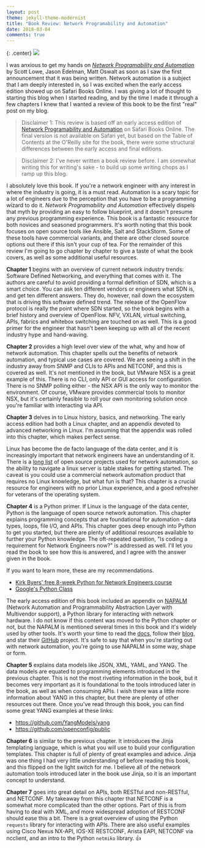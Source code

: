 ```yaml
---
layout: post
theme: jekyll-theme-modernist
title: "Book Review: Network Programability and Automation"
date: 2018-03-04
comments: true
---
```


{: .center}
![](https://covers.oreillystatic.com/images/0636920042082/cat.gif)

I was anxious to get my hands on *[Network Programability and Automation](http://shop.oreilly.com/product/0636920042082.do)* by Scott Lowe, Jason Edelman, Matt Oswalt as soon as I saw the first announcement that it was being written. Network automation is a subject that I am deeply interested in, so I was excited when the early access edition showed up on Safari Books Online. I was giving a lot of thought to starting this blog when I started reading, and by the time I made it through a few chapters I knew that I wanted a review of this book to be the first "real" post on my blog.

> Disclaimer 1: This review is based off an early access edition of [Network Programability and Automation](http://shop.oreilly.com/product/0636920042082.do) on Safari Books Online. The final version is not available on Safari yet, but based on the Table of Contents at the O'Reilly site for the book, there were some structural differences between the early access and final editions.

> Disclaimer 2: I've never written a book review before. I am somewhat writing this for writing's sake - to build up some writing chops as I ramp up this blog.

I absolutely love this book. If you're a network engineer with any interest in where the industry is going, it is a must read. Automation is a scary topic for a lot of engineers due to the perception that you have to be a programming wizard to do it. *Network Programability and Automation* effectively dispels that myth by providing an easy to follow blueprint, and it doesn't presume any previous programming experience. This book is a fantastic resource for both novices and seasoned programmers. It's worth noting that this book focuses on open source tools like Ansible, Salt and StackStorm. Some of these tools have commercial variants, and there are other closed source options out there if this isn't your cup of tea. For the remainder of this review I'm going to go chapter by chapter to give a taste of what the book covers, as well as some additional useful resources.

**Chapter 1** begins with an overview of current network industry trends: Software Defined Networking, and everything that comes with it. The authors are careful to avoid providing a formal definition of SDN, which is a smart choice. You can ask ten different vendors or engineers what SDN is, and get ten different answers. They do, however, nail down the ecosystem that is driving this software defined trend. The release of the OpenFlow protocol is really the point where SDN started, so the book begins with a brief history and overview of OpenFlow. NFV, VXLAN, virtual switching, APIs, fabrics and whitebox switching are touched on as well. This is a good primer for the engineer that hasn't been keeping up with all of the recent industry hype and hand-waving.

**Chapter 2** provides a high level over view of the what, why and how of network automation. This chapter spells out the benefits of network automation, and typical use cases are covered. We are seeing a shift in the industry away from SNMP and CLIs to APIs and NETCONF, and this is covered as well. It's not mentioned in the book, but VMware NSX is a great example of this. There is no CLI, only API or GUI access for configuration. There is no SNMP polling either - the NSX API is the only way to monitor the environment. Of course, VMware provides commercial tools to monitor NSX, but it's certainly feasible to roll your own monitoring solution once you're familiar with interacting via API.

**Chapter 3** delves in to Linux history, basics, and networking. The early access edition had both a Linux chapter, and an appendix devoted to advanced networking in Linux. I'm assuming that the appendix was rolled into this chapter, which makes perfect sense.

Linux has become the de facto language of the data center, and it is increasingly important that network engineers have an understanding of it. There is a [long list](https://github.com/itdependsnetworks/awesome-network-automation#open-source-projects) of open source projects used for network automation, so the ability to navigate a linux server is table stakes for getting started. The caveat is you could use a commercial network automation product that requires no Linux knowledge, but what fun is that? This chapter is a crucial resource for engineers with no prior Linux experience, and a good refresher for veterans of the operating system.

**Chapter 4** is a Python primer. If Linux is the language of the data center, Python is the language of open source network automation. This chapter explains programming concepts that are foundational for automation – data types, loops, file I/O, and APIs. This chapter goes deep enough into Python to get you started, but there are plenty of additional resources available to further your Python knowledge. The oft-repeated question, "Is coding a requirement for Network Engineers now?" is addressed as well. I'll let you read the book to see how this is answered, and I agree with the answer given in the book.

 If you want to learn more, these are my recommendations.

* [Kirk Byers' free 8-week Python for Network Engineers course](https://pynet.twb-tech.com/email-signup.html)
* [Google's Python Class](https://developers.google.com/edu/python/)

The early access edition of this book included an appendix on [NAPALM](https://napalm-automation.net) (Network Automation and Programmability Abstraction Layer with Multivendor support), a Python library for interacting with network hardware. I do not know if this content was moved to the Python chapter or not, but the NAPALM is mentioned several times in this book and it's widely used by other tools. It's worth your time to read the [docs](https://napalm.readthedocs.io/en/latest/), follow their [blog](https://napalm-automation.net/blog/), and star their [GitHub](https://github.com/napalm-automation/napalm) project. It's safe to say that when you're starting out with network automation, you're going to use NAPALM in some way, shape or form.

**Chapter 5** explains data models like JSON, XML, YAML, and YANG. The data models are equated to programming elements introduced in the previous chapter. This is not the most riveting information in the book, but it becomes very important as it is foundational to the tools introduced later in the book, as well as when consuming APIs. I wish there was a little more information about YANG in this chapter, but there are plenty of other resources out there. Once you've read through this book, you can find some great YANG examples at these links:

* https://github.com/YangModels/yang
* https://github.com/openconfig/public

**Chapter 6** is similar to the previous chapter. It introduces the Jinja templating language, which is what you will use to build your configuration templates. This chapter is full of plenty of great examples and advice. Jinja was one thing I had very little understanding of before reading this book, and this flipped on the light switch for me. I believe all of the network automation tools introduced later in the book use Jinja, so it is an important concept to understand.

**Chapter 7** goes into great detail on APIs, both RESTful and non-RESTful, and NETCONF. My takeaway from this chapter that NETCONF is a somewhat more complicated than the other options. Part of this is from having to deal with XML, and more widespread adoption of RESTCONF should ease this a bit. There is a great overview of using the Python `requests` library for interacting with APIs. There are also useful examples using Cisco Nexus NX-API, IOS-XE RESTCONF, Arista EAPI, NETCONF via ncclient, and an intro to the Python `netmiko` library. :+1:
